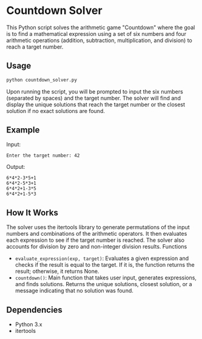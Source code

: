 # Countdown Solver

This Python script solves the arithmetic game "Countdown" where the goal is to find a mathematical expression using a set of six numbers and four arithmetic operations (addition, subtraction, multiplication, and division) to reach a target number.

## Usage

```python
python countdown_solver.py
```
Upon running the script, you will be prompted to input the six numbers (separated by spaces) and the target number. The solver will find and display the unique solutions that reach the target number or the closest solution if no exact solutions are found.

## Example

Input:
```Enter the six numbers, separated by spaces: 1 2 3 4 5 6
Enter the target number: 42
```
Output:
```The following unique solutions were found: 
6*4*2-3*5+1
6*4*2-5*3+1
6*4*2+1-3*5
6*4*2+1-5*3
```
## How It Works

The solver uses the itertools library to generate permutations of the input numbers and combinations of the arithmetic operators. It then evaluates each expression to see if the target number is reached. The solver also accounts for division by zero and non-integer division results.
Functions

  *  `evaluate_expression(exp, target)`: Evaluates a given expression and checks if the result is equal to the target. If it is, the function returns the result; otherwise, it returns None.
  *  `countdown()`: Main function that takes user input, generates expressions, and finds solutions. Returns the unique solutions, closest solution, or a message indicating that no solution was found.

## Dependencies

  *  Python 3.x
  *  itertools
